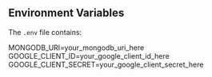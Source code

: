 ## Environment Variables

The `.env` file contains:

MONGODB_URI=your_mongodb_uri_here<br>
GOOGLE_CLIENT_ID=your_google_client_id_here
GOOGLE_CLIENT_SECRET=your_google_client_secret_here
